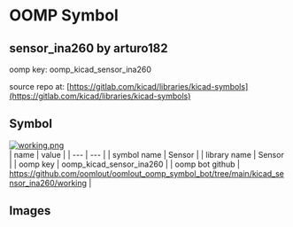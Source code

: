 # OOMP Symbol  
## sensor_ina260  by arturo182  
  
oomp key: oomp_kicad_sensor_ina260  
  
source repo at: [https://gitlab.com/kicad/libraries/kicad-symbols](https://gitlab.com/kicad/libraries/kicad-symbols)  
## Symbol  
  
[![working.png](working_600.png)](working.png)  
| name | value | 
| --- | --- | 
| symbol name | Sensor | 
| library name | Sensor | 
| oomp key | oomp_kicad_sensor_ina260 | 
| oomp bot github | https://github.com/oomlout/oomlout_oomp_symbol_bot/tree/main/kicad_sensor_ina260/working | 
## Images  
